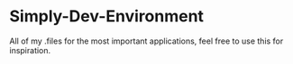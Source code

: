 # Simply-Dev-Environment
All of my .files for the most important applications, feel free to use this for inspiration.
